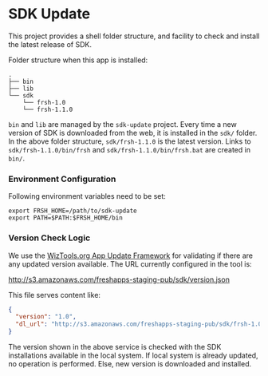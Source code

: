 # SDK Update

This project provides a shell folder structure, and facility to check and install the latest release of SDK.

Folder structure when this app is installed:

```
.
├── bin
├── lib
└── sdk
    └── frsh-1.0
    └── frsh-1.1.0
```

`bin` and `lib` are managed by the `sdk-update` project. Every time a new version of SDK is downloaded from the web, it is installed in the `sdk/` folder. In the above folder structure, `sdk/frsh-1.1.0` is the latest version. Links to `sdk/frsh-1.1.0/bin/frsh` and `sdk/frsh-1.1.0/bin/frsh.bat` are created in `bin/`.

### Environment Configuration

Following environment variables need to be set:

```
export FRSH_HOME=/path/to/sdk-update
export PATH=$PATH:$FRSH_HOME/bin
```

### Version Check Logic

We use the [WizTools.org App Update Framework](https://github.com/wiztools/app-update-framework) for validating if there are any updated version available. The URL currently configured in the tool is:

http://s3.amazonaws.com/freshapps-staging-pub/sdk/version.json

This file serves content like:

```json
{
  "version": "1.0",
  "dl_url": "http://s3.amazonaws.com/freshapps-staging-pub/sdk/frsh-1.0.zip"
}
```

The version shown in the above service is checked with the SDK installations available in the local system. If local system is already updated, no operation is performed. Else, new version is downloaded and installed.
